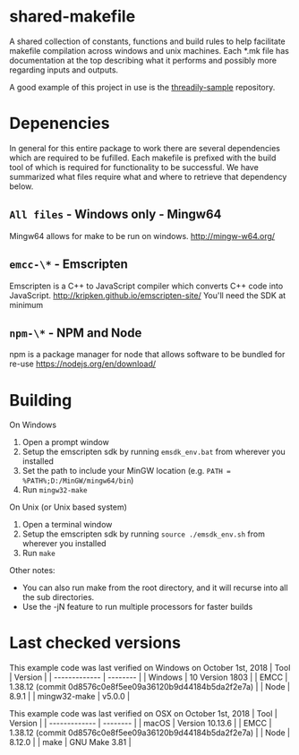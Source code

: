 # shared-makefile

A shared collection of constants, functions and build rules to help facilitate makefile compilation across windows and unix machines. Each \*.mk file has documentation at the top describing what it performs and possibly more regarding inputs and outputs.

A good example of this project in use is the [threadily-sample](https://github.com/k2snowman69/threadily-sample) repository.

# Depenencies

In general for this entire package to work there are several dependencies which are required to be fufilled. Each makefile is prefixed with the build tool of which is required for functionality to be successful. We have summarized what files require what and where to retrieve that dependency below.

## `All files` - Windows only - Mingw64

Mingw64 allows for make to be run on windows.
http://mingw-w64.org/

## `emcc-\*` - Emscripten

Emscripten is a C++ to JavaScript compiler which converts C++ code into JavaScript.
http://kripken.github.io/emscripten-site/
You'll need the SDK at minimum

## `npm-\*` - NPM and Node

npm is a package manager for node that allows software to be bundled for re-use
https://nodejs.org/en/download/

# Building

On Windows

1. Open a prompt window
1. Setup the emscripten sdk by running `emsdk_env.bat` from wherever you installed
1. Set the path to include your MinGW location (e.g. `PATH = %PATH%;D:/MinGW/mingw64/bin`)
1. Run `mingw32-make`

On Unix (or Unix based system)

1. Open a terminal window
1. Setup the emscripten sdk by running `source ./emsdk_env.sh` from wherever you installed
1. Run `make`

Other notes:

- You can also run make from the root directory, and it will recurse into all the sub directories.
- Use the -jN feature to run multiple processors for faster builds

# Last checked versions

This example code was last verified on Windows on October 1st, 2018
| Tool | Version |
| ------------- | -------- |
| Windows | 10 Version 1803 |
| EMCC | 1.38.12 (commit 0d8576c0e8f5ee09a36120b9d44184b5da2f2e7a) |
| Node | 8.9.1 |
| mingw32-make | v5.0.0 |

This example code was last verified on OSX on October 1st, 2018
| Tool | Version |
| ------------- | -------- |
| macOS | Version 10.13.6 |
| EMCC | 1.38.12 (commit 0d8576c0e8f5ee09a36120b9d44184b5da2f2e7a) |
| Node | 8.12.0 |
| make | GNU Make 3.81 |
